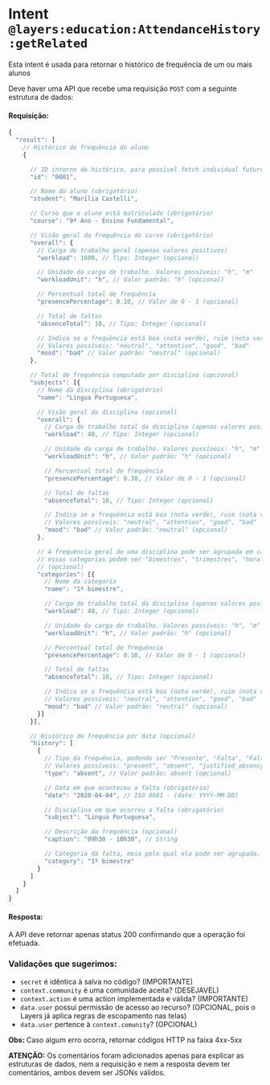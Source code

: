 # Intent `@layers:education:AttendanceHistory:getRelated`

Esta intent é usada para retornar o histórico de frequência de um ou mais alunos

Deve haver uma API que recebe uma requisição `POST` com a seguinte estrutura de dados:

#### Requisição:

```js
{
  "result": [
    // Histórico de frequência do aluno
    {

      // ID interno do histórico, para possível fetch individual futuro (opcional)
      "id": "0001",

      // Nome do aluno (obrigatório)
      "student": "Marília Castelli",

      // Curso que o aluno está matrículado (obrigatório)
      "course": "9º Ano - Ensino Fundamental",

      // Visão geral da frequência do curso (obrigatório)
      "overall": {
        // Carga de trabalho geral (apenas valores positivos)
        "workload": 1600, // Tipo: Integer (opcional)

        // Unidade da carga de trabalho. Valores possíveis: "h", "m"
        "workloadUnit": "h", // Valor padrão: "h" (opcional)

        // Percentual total de frequência 
        "presencePercentage": 0.10, // Valor de 0 - 1 (opcional)

        // Total de faltas
        "absenceTotal": 10, // Tipo: Integer (opcional)

        // Indica se a frequência está boa (nota verde), ruim (nota vermelha) ou neutra (opcional)
        // Valores possíveis: "neutral", "attention", "good", "bad"
        "mood": "bad" // Valor padrão: "neutral" (opcional)
      },

      // Total de frequência computada por disciplina (opcional)
      "subjects": [{
        // Nome da disciplina (obrigatório)
        "name": "Lingua Portuguesa", 

        // Visão geral da disciplina (opcional)
        "overall": {
          // Carga de trabalho total da disciplina (apenas valores positivos)
          "workload": 40, // Tipo: Integer (opcional)

          // Unidade da carga de trabalho. Valores possíveis: "h", "m"
          "workloadUnit": "h", // Valor padrão: "h" (opcional)

          // Percentual total de frequência 
          "presencePercentage": 0.10, // Valor de 0 - 1 (opcional)

          // Total de faltas
          "absenceTotal": 10, // Tipo: Integer (opcional)

          // Indica se a frequência está boa (nota verde), ruim (nota vermelha) ou neutra (opcional)
          // Valores possíveis: "neutral", "attention", "good", "bad"
          "mood": "bad" // Valor padrão: "neutral" (opcional)
        },

        // A frequência geral de uma disciplina pode ser agrupada em categorias
        // essas categorias podem ser "bimestres", "trimestres", "horal/escrita", "prática/teórica" "termos"...
        // (opcional)
        "categories": [{ 
          // Nome da categoria
          "name": "1º bimestre",

          // Carga de trabalho total da disciplina (apenas valores positivos)
          "workload": 40, // Tipo: Integer (opcional)

          // Unidade da carga de trabalho. Valores possíveis: "h", "m"
          "workloadUnit": "h", // Valor padrão: "h" (opcional)

          // Percentual total de frequência 
          "presencePercentage": 0.10, // Valor de 0 - 1 (opcional)

          // Total de faltas
          "absenceTotal": 10, // Tipo: Integer (opcional)

          // Indica se a frequência está boa (nota verde), ruim (nota vermelha) ou neutra (opcional)
          // Valores possíveis: "neutral", "attention", "good", "bad"
          "mood": "bad" // Valor padrão: "neutral" (opcional)
        }]
      }],

      // Histórico de frequência por data (opcional)
      "history": [
        {
          // Tipo da frequência, podendo ser "Presente", "Falta", "Falta justificada" ou "Dispensado", 
          // Valores possíveis: "present", "absent", "justified_absency", "excused"
          "type": "absent", // Valor padrão: absent (opcional)

          // Data em que aconteceu a falta (obrigatório)
          "date": "2020-04-04", // ISO 8601 - (date: YYYY-MM-DD)

          // Disciplina em que ocorreu a falta (obrigatório)
          "subject": "Lingua Portuguesa",

          // Descrição da frequência (opcional)
          "caption": "09h30 - 10h30", // String

          // Categoria da falta, meio pelo qual ela pode ser agrupada. Ex: 1º bimestre (opcional)
          "category": "1º bimestre"
        }
      ]
    }
  ]
}
```

#### Resposta:

A API deve retornar apenas status 200 confirmando que a operação foi efetuada.

### Validações que sugerimos:
- `secret` é idêntica à salva no código? (IMPORTANTE)
- `context.community` é uma comunidade aceita? (DESEJAVEL)
- `context.action` é uma action implementada e válida? (IMPORTANTE)
- `data.user` possui permissão de acesso ao recurso? (OPCIONAL, pois o Layers já aplica regras de escopamento nas telas)
- `data.user` pertence à `context.comunity`? (OPCIONAL)

**Obs:** Caso algum erro ocorra, retornar códigos HTTP na faixa 4xx-5xx


**ATENÇÃO:** Os comentários foram adicionados apenas para explicar as estruturas de dados, nem a requisição e nem a resposta devem ter comentários, ambos devem ser JSONs válidos.
